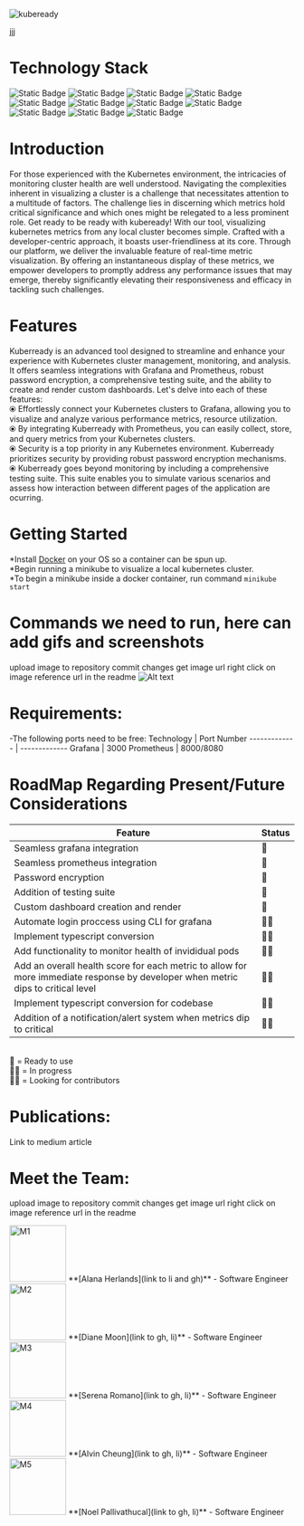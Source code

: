 
![kubeready](https://github.com/oslabs-beta/kubeready/assets/133065870/945e8dc5-6d2c-42e5-b93f-64271ff79548)

jjj
# Technology Stack 

![Static Badge](https://img.shields.io/badge/Node-black)
![Static Badge](https://img.shields.io/badge/React-red)
![Static Badge](https://img.shields.io/badge/Kubernetes-orange)
![Static Badge](https://img.shields.io/badge/Docker-blue)
![Static Badge](https://img.shields.io/badge/Express-gray)
![Static Badge](https://img.shields.io/badge/kubernetes-white)
![Static Badge](https://img.shields.io/badge/Jest-purple)
![Static Badge](https://img.shields.io/badge/SASS-gold)
![Static Badge](https://img.shields.io/badge/Prometheus-green)
![Static Badge](https://img.shields.io/badge/Grafana-orange)
![Static Badge](https://img.shields.io/badge/Helm-pink)


# Introduction

For those experienced with the Kubernetes environment, the intricacies of monitoring cluster health are well understood. Navigating the complexities inherent in visualizing a cluster is a challenge that necessitates attention to a multitude of factors. The challenge lies in discerning which metrics hold critical significance and which ones might be relegated to a less prominent role. Get ready to be ready with kubeready! With our tool, visualizing kubernetes metrics from any local cluster becomes simple. Crafted with a developer-centric approach, it boasts user-friendliness at its core. Through our platform, we deliver the invaluable feature of real-time metric visualization. By offering an instantaneous display of these metrics, we empower developers to promptly address any performance issues that may emerge, thereby significantly elevating their responsiveness and efficacy in tackling such challenges.

# Features
Kuberready is an advanced tool designed to streamline and enhance your experience with Kubernetes cluster management, monitoring, and analysis. It offers seamless integrations with Grafana and Prometheus, robust password encryption, a comprehensive testing suite, and the ability to create and render custom dashboards. Let's delve into each of these features:
 <br>⦿ Effortlessly connect your Kubernetes clusters to Grafana, allowing you to visualize and analyze various performance metrics, resource utilization.
 <br>⦿ By integrating Kuberready with Prometheus, you can easily collect, store, and query metrics from your Kubernetes clusters.
 <br>⦿ Security is a top priority in any Kubernetes environment. Kuberready prioritizes security by providing robust password encryption mechanisms. 
 <br>⦿ Kuberready goes beyond monitoring by including a comprehensive testing suite. This suite enables you to simulate various scenarios and assess how interaction between different pages of the application are ocurring.



# Getting Started 
*Install [Docker](https://www.docker.com/products/docker-desktop/) on your OS so a container can be spun up.<br>*Begin running a minikube to visualize a local kubernetes cluster.<br>*To begin a minikube inside a docker container, run command ```minikube start```

# Commands we need to run, here can add gifs and screenshots
upload image to repository 
commit changes
get image url right click on image
reference url in the readme 
![Alt text](/relative/path/to/raw=true "Optional Title")


# Requirements:
-The following ports need to be free:
Technology  | Port Number
------------- | -------------
Grafana  | 3000
Prometheus  | 8000/8080



# RoadMap Regarding Present/Future Considerations
Feature  | Status
------------- | -------------
Seamless grafana integration | 💯
Seamless prometheus integration | 💯
Password encryption | 💯
Addition of testing suite | 💯
Custom dashboard creation and render | 💯
Automate login proccess using CLI for grafana | 👨‍💻
Implement typescript conversion | 🙏🏻
Add functionality to monitor health of invididual pods | 🙏🏻
Add an overall health score for each metric to allow for more immediate response by developer when metric dips to critical level | 🙏🏻
Implement typescript conversion for codebase | 🙏🏻
Addition of a notification/alert system when metrics dip to critical | 🙏🏻




<br>
💯 = Ready to use<br>
👨‍💻 = In progress<br>
🙏🏻 = Looking for contributors<br>

# Publications:
Link to medium article

# Meet the Team:
upload image to repository 
commit changes
get image url right click on image
reference url in the readme 

<img src="path to file for each team member" alt="M1" width="100" height="100">
**[Alana Herlands](link to li and gh)** - Software Engineer
<img src="path to file for each team member" alt="M2" width="100" height="100">
**[Diane Moon](link to gh, li)** - Software Engineer
<img src="path to file for each team member" alt="M3" width="100" height="100">
**[Serena Romano](link to gh, li)** - Software Engineer
<img src="path to file for each team member" alt="M4" width="100" height="100">
**[Alvin Cheung](link to gh, li)** - Software Engineer
<img src="path to file for each team member" alt="M5" width="100" height="100">
**[Noel Pallivathucal](link to gh, li)** - Software Engineer


